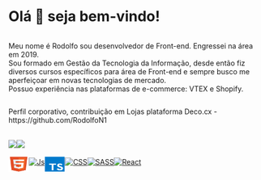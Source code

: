 <div style="display:flex; flex-direction:column;">
    <h1>Olá 👋 seja bem-vindo!</h1>
    <p>
        Meu nome é Rodolfo sou desenvolvedor de Front-end. Engressei na área em 2019.<br/>
        Sou formado em Gestão da Tecnologia da Informação, desde então fiz diversos cursos específicos para área de Front-end e sempre busco me aperfeiçoar em novas tecnologias de mercado.<br/>
        Possuo experiência nas plataformas de e-commerce: VTEX e Shopify.
    </p>
    <p> Perfil corporativo, contribuição em Lojas plataforma Deco.cx - https://github.com/RodolfoN1 </p>
    <br />
    <div>
        <div>
            <a href="https://github.com/Rodolfo-87" style="display:flex;align-items: flex-start;justify-content:flex-start;">
                <!-- <img  src="https://github-readme-stats.vercel.app/api?username=Rodolfo-87&show_icons=true&theme=dracula&include_all_commits=true&count_private=true&" /> -->
                <img  src="https://github-readme-stats.vercel.app/api?username=Rodolfo-87&show_icons=true&theme=dracula&include_all_commits=true" />
                <img  src="https://github-readme-stats.vercel.app/api/top-langs/?username=Rodolfo-87&theme=dark&layout=donut&include_all_commits=true" />
            </a>
        </div>
        <div>        
            <br>
            <div style="display: flex;">
                <a title="HTML" target="_blank" rel="noopener noreferrer nofollow" href="https://raw.githubusercontent.com/devicons/devicon/master/icons/html5/html5-original.svg">
                    <img align="center" alt="HTML" height="30" width="40" src="https://raw.githubusercontent.com/devicons/devicon/master/icons/html5/html5-original.svg" />
                </a>
                <a title="JavaScript" target="_blank" rel="noopener noreferrer nofollow" href="https://cdn.jsdelivr.net/gh/devicons/devicon/icons/javascript/javascript-original.svg">
                    <img img align="center" alt="Js" height="30" width="40" src="https://cdn.jsdelivr.net/gh/devicons/devicon/icons/javascript/javascript-original.svg" />
                </a>        
                <a title="Redux" target="_blank" rel="noopener noreferrer nofollow" href="https://raw.githubusercontent.com/devicons/devicon/master/icons/typescript/typescript-plain.svg">
                    <img align="center" alt="TypeScript" height="30" width="40" src="https://raw.githubusercontent.com/devicons/devicon/master/icons/typescript/typescript-plain.svg" />     
                </a>
                <a title="CSS" target="_blank" rel="noopener noreferrer nofollow" href="https://cdn.jsdelivr.net/gh/devicons/devicon/icons/css3/css3-original.svg">
                    <img align="center" alt="CSS" height="30" width="40" src="https://cdn.jsdelivr.net/gh/devicons/devicon/icons/css3/css3-original.svg" />         
                </a>
                <a title="SASS" target="_blank" rel="noopener noreferrer nofollow" href="https://cdn.jsdelivr.net/gh/devicons/devicon/icons/css3/css3-original.svg">
                    <img align="center" alt="SASS" height="30" width="40" src="https://cdn.jsdelivr.net/gh/devicons/devicon/icons/sass/sass-original.svg" /> 
                </a>                  
                <a title="React" target="_blank" rel="noopener noreferrer nofollow" href="https://cdn.jsdelivr.net/gh/devicons/devicon/icons/react/react-original.svg">                
                    <img align="center" alt="React" height="30" width="40" src="https://cdn.jsdelivr.net/gh/devicons/devicon/icons/react/react-original.svg" />          
                </a>
            </div>
        </div>
    </div>
</div>
 
